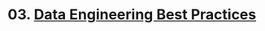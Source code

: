 # 03. [Data Engineering Best Practices](https://www.startdataengineering.com/post/de_best_practices/)
